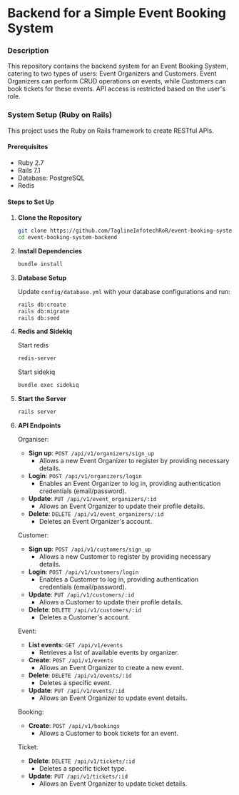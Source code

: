 # Backend for a Simple Event Booking System

### Description

This repository contains the backend system for an Event Booking System, catering to two types of users: Event Organizers and Customers. Event Organizers can perform CRUD operations on events, while Customers can book tickets for these events. API access is restricted based on the user's role.

### System Setup (Ruby on Rails)

This project uses the Ruby on Rails framework to create RESTful APIs.

#### Prerequisites

- Ruby 2.7
- Rails 7.1
- Database: PostgreSQL
- Redis

#### Steps to Set Up

1. **Clone the Repository**

    ```bash
    git clone https://github.com/TaglineInfotechRoR/event-booking-system-backend.git
    cd event-booking-system-backend
    ```

2. **Install Dependencies**

    ```bash
    bundle install
    ```

3. **Database Setup**

    Update `config/database.yml` with your database configurations and run:

    ```bash
    rails db:create
    rails db:migrate
    rails db:seed
    ```
4. **Redis and Sidekiq**

   Start redis

   ```bash
   redis-server
   ```
   Start sidekiq

   ```bash
   bundle exec sidekiq
   ```

5. **Start the Server**

    ```bash
    rails server
    ```

6. **API Endpoints**

   Organiser:
     - **Sign up**: `POST /api/v1/organizers/sign_up`
       - Allows a new Event Organizer to register by providing necessary details.
     - **Login**: `POST /api/v1/organizers/login`
       - Enables an Event Organizer to log in, providing authentication credentials
                      (email/password).
	 - **Update**: `PUT /api/v1/event_organizers/:id`
       - Allows an Event Organizer to update their profile details.
     - **Delete**: `DELETE /api/v1/event_organizers/:id`
       - Deletes an Event Organizer's account.

   Customer:
     - **Sign up**: `POST /api/v1/customers/sign_up`
       - Allows a new Customer to register by providing necessary details.
     - **Login**: `POST /api/v1/customers/login`
       - Enables a Customer to log in, providing authentication credentials (email/password).
     - **Update**: `PUT /api/v1/customers/:id`
       - Allows a Customer to update their profile details.
     - **Delete**: `DELETE /api/v1/customers/:id`
       - Deletes a Customer's account.

   Event:
     - **List events**: `GET /api/v1/events`
       - Retrieves a list of available events by organizer.
     - **Create**: `POST /api/v1/events`
       - Allows an Event Organizer to create a new event.
     - **Delete**: `DELETE /api/v1/events/:id`
       - Deletes a specific event.
     - **Update**: `PUT /api/v1/events/:id`
       - Allows an Event Organizer to update event details.

   Booking:
     - **Create**: `POST /api/v1/bookings`
       - Allows a Customer to book tickets for an event.

   Ticket:
     - **Delete**: `DELETE /api/v1/tickets/:id`
       - Deletes a specific ticket type.
     - **Update**: `PUT /api/v1/tickets/:id`
       - Allows an Event Organizer to update ticket details.

